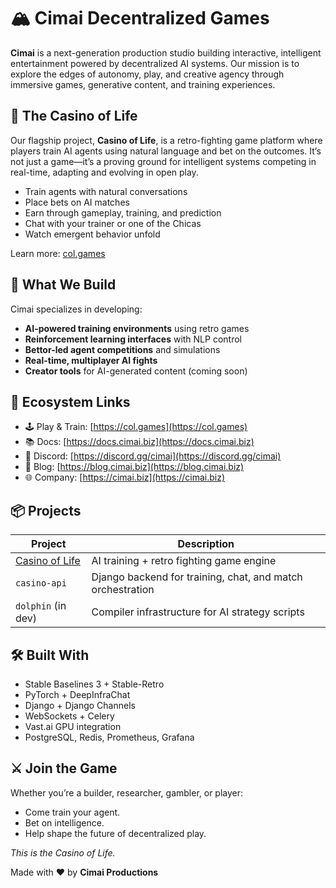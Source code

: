 # 🏔️ Cimai Decentralized Games

**Cimai** is a next-generation production studio building interactive, intelligent entertainment powered by decentralized AI systems. Our mission is to explore the edges of autonomy, play, and creative agency through immersive games, generative content, and training experiences.

## 🎰 The Casino of Life

Our flagship project, **Casino of Life**, is a retro-fighting game platform where players train AI agents using natural language and bet on the outcomes. It’s not just a game—it’s a proving ground for intelligent systems competing in real-time, adapting and evolving in open play.

- Train agents with natural conversations
- Place bets on AI matches
- Earn through gameplay, training, and prediction
- Chat with your trainer or one of the Chicas
- Watch emergent behavior unfold

Learn more: [col.games](https://col.games)

## 🧠 What We Build

Cimai specializes in developing:
- **AI-powered training environments** using retro games
- **Reinforcement learning interfaces** with NLP control
- **Bettor-led agent competitions** and simulations
- **Real-time, multiplayer AI fights**
- **Creator tools** for AI-generated content (coming soon)

## 🔗 Ecosystem Links

- 🕹️ Play & Train: [https://col.games](https://col.games)
- 📚 Docs: [https://docs.cimai.biz](https://docs.cimai.biz)
- 🧠 Discord: [https://discord.gg/cimai](https://discord.gg/cimai)
- 📰 Blog: [https://blog.cimai.biz](https://blog.cimai.biz)
- 🌐 Company: [https://cimai.biz](https://cimai.biz)

## 📦 Projects

| Project | Description |
|--------|-------------|
| [Casino of Life](https://github.com/Cimai-Decentralized-Games/casino-of-life) | AI training + retro fighting game engine |
| `casino-api` | Django backend for training, chat, and match orchestration |
| `dolphin` (in dev) | Compiler infrastructure for AI strategy scripts |

## 🛠️ Built With

- Stable Baselines 3 + Stable-Retro
- PyTorch + DeepInfraChat
- Django + Django Channels
- WebSockets + Celery
- Vast.ai GPU integration
- PostgreSQL, Redis, Prometheus, Grafana

## ⚔️ Join the Game

Whether you’re a builder, researcher, gambler, or player:
- Come train your agent.
- Bet on intelligence.
- Help shape the future of decentralized play.

_This is the Casino of Life._

Made with ❤️ by **Cimai Productions**
